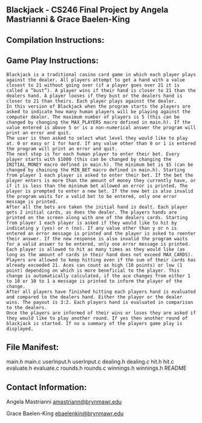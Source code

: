 Blackjack - CS246 Final Project by Angela Mastrianni & Grace Baelen-King
------------------------------------------------------------------------

Compilation Instructions:
-------------------------


Game Play Instructions:
-----------------------
	Blackjack is a traditional casino card game in which each player plays against the dealer. All players attempt to get a hand with a value closest to 21 without going over (if a player goes over 21 it is called a “bust”). A player wins if their hand is closer to 21 than the dealers hand. A player looses if they bust or the dealers hand is closer to 21 than theirs. Each player plays against the dealer.
	In this version of Blackjack when the program starts the players are asked to indicate how many human players will be playing against the computer dealer. The maximum number of players is 5 (this can be changed by changing the MAX_PLAYERS macro defined in main.h). If the value entered is above 5 or is a non-numerical answer the program will print an error and quit.
	The user is then asked to select what level they would like to play at. 0 or easy or 1 for hard. If any value other than 0 or 1 is entered the program will print an error and quit.
	The next step is for each human player to enter their bet. Every player starts with $1000 (this can be changed by changing the INITIAL_MONEY macro defined in main.h). The minimum bet is $5 (can be changed by chaining the MIN_BET macro defined in main.h). Starting from player 1 each player is asked to enter their bet. If the bet the player enters is more than the amount of money they currently have, or if it is less than the minimum bet allowed an error is printed. The player is prompted to enter a new bet. If the new bet is also invalid the program waits for a valid bet to be entered, only one error message is printed. 
	After all the bets are taken the initial hand is dealt. Each player gets 2 initial cards, as does the dealer. The players hands are printed on the screen along with one of the dealers cards. Starting from player 1 each player is asked if they would like to hit by indicating y (yes) or n (no). If any value other than y or n is entered an error message is printed and the player is asked to reenter their answer. If the new response is also invalid the program waits for a valid answer to be entered, only one error message is printed. Each player is allowed to hit as many times as they would like (as long as the amount of cards in their hand does not exceed MAX_CARDS). Players are allowed to keep hitting even if the sum of their cards has already exceeded 21. Aces can count as high (10 points) or low (1 point) depending on which is more beneficial to the player. This change is automatically calculated, if the ace changes from either 1 to 10 or 10 to 1 a message is printed to inform the player of the change.
	After all players have finished hitting each players hand is evaluated and compared to the dealers hand. Either the player or the dealer wins. The payout is 3:2. Each players hand is evaluated in comparison to the dealers. 
	Once the players are informed of their wins or loses they are asked if they would like to play another round. If yes then another round of blackjack is started. If no a summary of the players game play is displayed.

File Manifest:
--------------
main.h
main.c
userInput.h
userInput.c
dealing.h
dealing.c
hit.h
hit.c
evaluate.h
evaluate.c
rounds.h
rounds.c
winnings.h
winnings.h
README

Contact Information:
--------------------
Angela Mastrianni
amastriann@brynmawr.edu

Grace Baelen-King
ebaelenkin@brynmawr.edu
